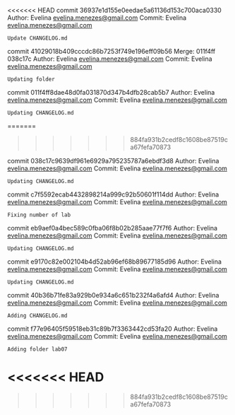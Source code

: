 <<<<<<< HEAD
commit 36937e1d155e0eedae5a61136d153c700aca0330
Author: Evelina <evelina.menezes@gmail.com>
Commit: Evelina <evelina.menezes@gmail.com>

    Update CHANGELOG.md

commit 41029018b409cccdc86b7253f749e196eff09b56
Merge: 011f4ff 038c17c
Author: Evelina <evelina.menezes@gmail.com>
Commit: Evelina <evelina.menezes@gmail.com>

    Updating folder

commit 011f4ff8dae48d0fa031870d347b4dfb28cab5b7
Author: Evelina <evelina.menezes@gmail.com>
Commit: Evelina <evelina.menezes@gmail.com>

    Updating CHANGELOG.md
=======
>>>>>>> 884fa931b2cedf8c1608be87519ca67fefa70873

commit 038c17c9639df961e6929a795235787a6ebdf3d8
Author: Evelina <evelina.menezes@gmail.com>
Commit: Evelina <evelina.menezes@gmail.com>

    Updating CHANGELOG.md

commit c7f5592ecab4432898214a999c92b50601f114dd
Author: Evelina <evelina.menezes@gmail.com>
Commit: Evelina <evelina.menezes@gmail.com>

    Fixing number of lab

commit eb9aef0a4bec589c0fba06f8b02b285aae77f7f6
Author: Evelina <evelina.menezes@gmail.com>
Commit: Evelina <evelina.menezes@gmail.com>

    Updating CHANGELOG.md

commit e9170c82e002104b4d52ab96ef68b89677185d96
Author: Evelina <evelina.menezes@gmail.com>
Commit: Evelina <evelina.menezes@gmail.com>

    Updating CHANGELOG.md

commit 40b36b71fe83a929b0e934a6c651b232f4a6afd4
Author: Evelina <evelina.menezes@gmail.com>
Commit: Evelina <evelina.menezes@gmail.com>

    Adding CHANGELOG.md

commit f77e96405f59518eb31c89b7f3363442cd53fa20
Author: Evelina <evelina.menezes@gmail.com>
Commit: Evelina <evelina.menezes@gmail.com>

    Adding folder lab07
<<<<<<< HEAD
=======

>>>>>>> 884fa931b2cedf8c1608be87519ca67fefa70873
